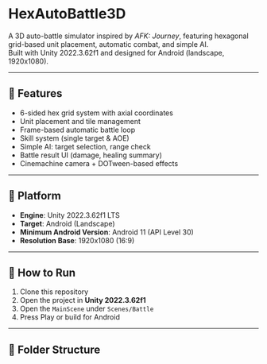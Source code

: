 # HexAutoBattle3D

A 3D auto-battle simulator inspired by *AFK: Journey*, featuring hexagonal grid-based unit placement, automatic combat, and simple AI.  
Built with Unity 2022.3.62f1 and designed for Android (landscape, 1920x1080).

---

## 🔹 Features

- 6-sided hex grid system with axial coordinates
- Unit placement and tile management
- Frame-based automatic battle loop
- Skill system (single target & AOE)
- Simple AI: target selection, range check
- Battle result UI (damage, healing summary)
- Cinemachine camera + DOTween-based effects

---

## 📱 Platform

- **Engine**: Unity 2022.3.62f1 LTS  
- **Target**: Android (Landscape)  
- **Minimum Android Version**: Android 11 (API Level 30)  
- **Resolution Base**: 1920x1080 (16:9)

---

## 🚀 How to Run

1. Clone this repository  
2. Open the project in **Unity 2022.3.62f1**  
3. Open the `MainScene` under `Scenes/Battle`  
4. Press Play or build for Android

---

## 📂 Folder Structure